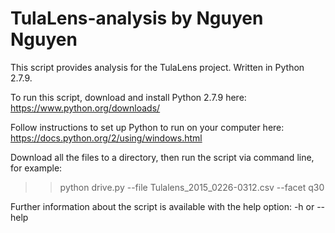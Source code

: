 # TulaLens-analysis by Nguyen Nguyen
This script provides analysis for the TulaLens project. Written in Python 2.7.9.

To run this script, download and install Python 2.7.9 here: https://www.python.org/downloads/

Follow instructions to set up Python to run on your computer here: https://docs.python.org/2/using/windows.html

Download all the files to a directory, then run the script via command line, for example:
>>python drive.py --file Tulalens_2015_0226-0312.csv --facet q30

Further information about the script is available with the help option: -h or --help

